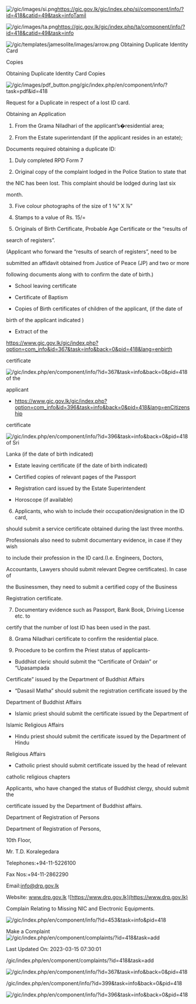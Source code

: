 <!-- Source: https://gic.gov.lk/gic/index.php/en/component/info/?id=418&catid=49&task=info -->

![/gic/images/si.png](/gic/images/si.png)https://gic.gov.lk/gic/index.php/si/component/info/?id=418&catid=49&task=infoTamil

![/gic/images/ta.png](/gic/images/ta.png)https://gic.gov.lk/gic/index.php/ta/component/info/?id=418&catid=49&task=info

![/gic/templates/jamesolite/images/arrow.png](/gic/templates/jamesolite/images/arrow.png) Obtaining Duplicate Identity Card

Copies

Obtaining Duplicate Identity Card Copies

![/gic/images/pdf_button.png](/gic/images/pdf_button.png)/gic/index.php/en/component/info/?task=pdf&id=418

Request for a Duplicate in respect of a lost ID card.

Obtaining an Application

 1. From the Grama Niladhari of the applicant’s�residential area;

 2. From the Estate superintendant (if the applicant resides in an estate);

Documents required obtaining a duplicate ID:

 1. Duly completed RPD Form 7

 2. Original copy of the complaint lodged in the Police Station to state that

 the NIC has been lost. This complaint should be lodged during last six

 month.

 3. Five colour photographs of the size of 1 ⅜” X ⅞”

 4. Stamps to a value of Rs. 15/=

 5. Originals of Birth Certificate, Probable Age Certificate or the “results of

 search of registers”.

(Applicant who forward the “results of search of registers”, need to be

submitted an affidavit obtained from Justice of Peace (JP) and two or more

following documents along with to confirm the date of birth.)

 * School leaving certificate

 * Certificate of Baptism

 * Copies of Birth certificates of children of the applicant, (if the date of

 birth of the applicant indicated )

 * Extract of the

 https://www.gic.gov.lk/gic/index.php?option=com_info&id=367&task=info&back=0&pid=418&lang=enbirth

 certificate

 ![/gic/index.php/en/component/info/?id=367&task=info&back=0&pid=418](/gic/index.php/en/component/info/?id=367&task=info&back=0&pid=418) of the

 applicant

 * https://www.gic.gov.lk/gic/index.php?option=com_info&id=396&task=info&back=0&pid=418&lang=enCitizenship

 certificate

 ![/gic/index.php/en/component/info/?id=396&task=info&back=0&pid=418](/gic/index.php/en/component/info/?id=396&task=info&back=0&pid=418) of Sri

 Lanka (if the date of birth indicated)

 * Estate leaving certificate (if the date of birth indicated)

 * Certified copies of relevant pages of the Passport

 * Registration card issued by the Estate Superintendent

 * Horoscope (if available)

 6. Applicants, who wish to include their occupation/designation in the ID card,

 should submit a service certificate obtained during the last three months.

 Professionals also need to submit documentary evidence, in case if they wish

 to include their profession in the ID card.(I.e. Engineers, Doctors,

 Accountants, Lawyers should submit relevant Degree certificates). In case of

 the Businessmen, they need to submit a certified copy of the Business

 Registration certificate.

 7. Documentary evidence such as Passport, Bank Book, Driving License etc. to

 certify that the number of lost ID has been used in the past.

 8. Grama Niladhari certificate to confirm the residential place.

 9. Procedure to be confirm the Priest status of applicants-

 * Buddhist cleric should submit the “Certificate of Ordain” or “Upasampada

 Certificate” issued by the Department of Buddhist Affairs

 * “Dasasil Matha” should submit the registration certificate issued by the

 Department of Buddhist Affairs

 * Islamic priest should submit the certificate issued by the Department of

 Islamic Religious Affairs

 * Hindu priest should submit the certificate issued by the Department of Hindu

 Religious Affairs

 * Catholic priest should submit certificate issued by the head of relevant

 catholic religious chapters

Applicants, who have changed the status of Buddhist clergy, should submit the

certificate issued by the Department of Buddhist affairs.

Department of Registration of Persons

Department of Registration of Persons,

10th Floor,

Mr. T.D. Koralegedara

Telephones:+94-11-5226100

Fax Nos:+94-11-2862290

Email:info@drp.gov.lk

Website: www.drp.gov.lk ![https://www.drp.gov.lk](https://www.drp.gov.lk)

Complain Relating to Missing NIC and Electronic Equipments.

![/gic/index.php/en/component/info/?id=453&task=info&pid=418](/gic/index.php/en/component/info/?id=453&task=info&pid=418)

Make a Complaint ![/gic/index.php/en/component/complaints/?id=418&task=add](/gic/index.php/en/component/complaints/?id=418&task=add)

Last Updated On: 2023-03-15 07:30:01

/gic/index.php/en/component/complaints/?id=418&task=add

![/gic/index.php/en/component/info/?id=367&task=info&back=0&pid=418](/gic/index.php/en/component/info/?id=367&task=info&back=0&pid=418)

/gic/index.php/en/component/info/?id=399&task=info&back=0&pid=418

![/gic/index.php/en/component/info/?id=396&task=info&back=0&pid=418](/gic/index.php/en/component/info/?id=396&task=info&back=0&pid=418)